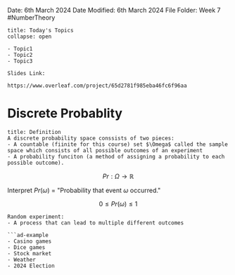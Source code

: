 Date: 6th March 2024
Date Modified: 6th March 2024
File Folder: Week 7
#NumberTheory

```ad-abstract
title: Today's Topics
collapse: open

- Topic1
- Topic2
- Topic3

```

```ad-important
Slides Link:

https://www.overleaf.com/project/65d2781f985eba46fc6f96aa
```

# Discrete Probablity

```ad-summary
title: Definition
A discrete probability space conssists of two pieces:
- A countable (fiinite for this course) set $\Omega$ called the sample space which consists of all possible outcomes of an experiment
- A probability funciton (a method of assigning a probability to each possible outcome).
```

$$Pr: \Omega \rightarrow \mathbb{R}$$

Interpret $Pr(\omega)$ = "Probability that event $\omega$ occurred."

$$0 \le Pr(\omega) \le 1$$

```ad-note
Random experiment:
- A process that can lead to multiple different outcomes

```ad-example
- Casino games
- Dice games
- Stock market
- Weather
- 2024 Election
```

